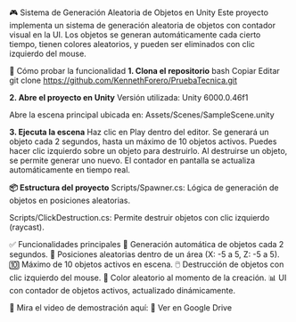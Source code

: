 🎮 Sistema de Generación Aleatoria de Objetos en Unity
Este proyecto implementa un sistema de generación aleatoria de objetos con contador visual en la UI. Los objetos se generan automáticamente cada cierto tiempo, tienen colores aleatorios, y pueden ser eliminados con clic izquierdo del mouse.

🚀 Cómo probar la funcionalidad
**1. Clona el repositorio**
bash
Copiar
Editar
git clone https://github.com/KennethForero/PruebaTecnica.git

**2. Abre el proyecto en Unity**
Versión utilizada: Unity 6000.0.46f1

Abre la escena principal ubicada en:
Assets/Scenes/SampleScene.unity

**3. Ejecuta la escena**
Haz clic en Play dentro del editor.
Se generará un objeto cada 2 segundos, hasta un máximo de 10 objetos activos.
Puedes hacer clic izquierdo sobre un objeto para destruirlo.
Al destruirse un objeto, se permite generar uno nuevo.
El contador en pantalla se actualiza automáticamente en tiempo real.


**📦 Estructura del proyecto**
Scripts/Spawner.cs: Lógica de generación de objetos en posiciones aleatorias.

Scripts/ClickDestruction.cs: Permite destruir objetos con clic izquierdo (raycast).



✅ Funcionalidades principales
🔄 Generación automática de objetos cada 2 segundos.
🎯 Posiciones aleatorias dentro de un área (X: -5 a 5, Z: -5 a 5).
🔟 Máximo de 10 objetos activos en escena.
🖱️ Destrucción de objetos con clic izquierdo del mouse.
🌈 Color aleatorio al momento de la creación.
📊 UI con contador de objetos activos, actualizado dinámicamente.



🎥 Mira el video de demostración aquí:
🔗 Ver en Google Drive

